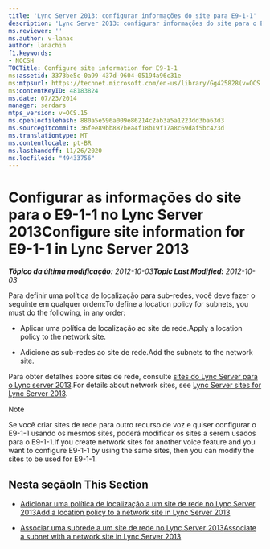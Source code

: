 ```yaml
---
title: 'Lync Server 2013: configurar informações do site para E9-1-1'
description: 'Lync Server 2013: configurar informações do site para o E9-1-1.'
ms.reviewer: ''
ms.author: v-lanac
author: lanachin
f1.keywords:
- NOCSH
TOCTitle: Configure site information for E9-1-1
ms:assetid: 3373be5c-0a99-437d-9604-05194a96c31e
ms:mtpsurl: https://technet.microsoft.com/en-us/library/Gg425828(v=OCS.15)
ms:contentKeyID: 48183824
ms.date: 07/23/2014
manager: serdars
mtps_version: v=OCS.15
ms.openlocfilehash: 880a5e596a009e86214c2ab3a5a1223dd3ba63d3
ms.sourcegitcommit: 36fee89bb887bea4f18b19f17a8c69daf5bc423d
ms.translationtype: MT
ms.contentlocale: pt-BR
ms.lasthandoff: 11/26/2020
ms.locfileid: "49433756"
---
```

# <a name="configure-site-information-for-e9-1-1-in-lync-server-2013"></a><span data-ttu-id="ec69f-103">Configurar as informações do site para o E9-1-1 no Lync Server 2013</span><span class="sxs-lookup"><span data-stu-id="ec69f-103">Configure site information for E9-1-1 in Lync Server 2013</span></span>

<div data-xmlns="http://www.w3.org/1999/xhtml">

<div class="topic" data-xmlns="http://www.w3.org/1999/xhtml" data-msxsl="urn:schemas-microsoft-com:xslt" data-cs="https://msdn.microsoft.com/">

<div data-asp="https://msdn2.microsoft.com/asp">



</div>

<div id="mainSection">

<div id="mainBody"><span data-ttu-id="ec69f-104">

<span> </span></span><span class="sxs-lookup"><span data-stu-id="ec69f-104">

<span> </span></span></span>

<span data-ttu-id="ec69f-105">_**Tópico da última modificação:** 2012-10-03_</span><span class="sxs-lookup"><span data-stu-id="ec69f-105">_**Topic Last Modified:** 2012-10-03_</span></span>

<span data-ttu-id="ec69f-106">Para definir uma política de localização para sub-redes, você deve fazer o seguinte em qualquer ordem:</span><span class="sxs-lookup"><span data-stu-id="ec69f-106">To define a location policy for subnets, you must do the following, in any order:</span></span>

  - <span data-ttu-id="ec69f-107">Aplicar uma política de localização ao site de rede.</span><span class="sxs-lookup"><span data-stu-id="ec69f-107">Apply a location policy to the network site.</span></span>

  - <span data-ttu-id="ec69f-108">Adicione as sub-redes ao site de rede.</span><span class="sxs-lookup"><span data-stu-id="ec69f-108">Add the subnets to the network site.</span></span>

<span data-ttu-id="ec69f-109">Para obter detalhes sobre sites de rede, consulte [sites do Lync Server para o Lync server 2013](lync-server-2013-sites.md).</span><span class="sxs-lookup"><span data-stu-id="ec69f-109">For details about network sites, see [Lync Server sites for Lync Server 2013](lync-server-2013-sites.md).</span></span>

<div>


> [!NOTE]  
> <span data-ttu-id="ec69f-110">Se você criar sites de rede para outro recurso de voz e quiser configurar o E9-1-1 usando os mesmos sites, poderá modificar os sites a serem usados para o E9-1-1.</span><span class="sxs-lookup"><span data-stu-id="ec69f-110">If you create network sites for another voice feature and you want to configure E9-1-1 by using the same sites, then you can modify the sites to be used for E9-1-1.</span></span>



</div>

<div>

## <a name="in-this-section"></a><span data-ttu-id="ec69f-111">Nesta seção</span><span class="sxs-lookup"><span data-stu-id="ec69f-111">In This Section</span></span>

  - [<span data-ttu-id="ec69f-112">Adicionar uma política de localização a um site de rede no Lync Server 2013</span><span class="sxs-lookup"><span data-stu-id="ec69f-112">Add a location policy to a network site in Lync Server 2013</span></span>](lync-server-2013-add-a-location-policy-to-a-network-site.md)

  - [<span data-ttu-id="ec69f-113">Associar uma subrede a um site de rede no Lync Server 2013</span><span class="sxs-lookup"><span data-stu-id="ec69f-113">Associate a subnet with a network site in Lync Server 2013</span></span>](lync-server-2013-associate-a-subnet-with-a-network-site.md)

<span data-ttu-id="ec69f-114"></div>

</div>

<span> </span>

</div>

</div>

</span><span class="sxs-lookup"><span data-stu-id="ec69f-114"></div>

</div>

<span> </span>

</div>

</div>

</span></span></div>


